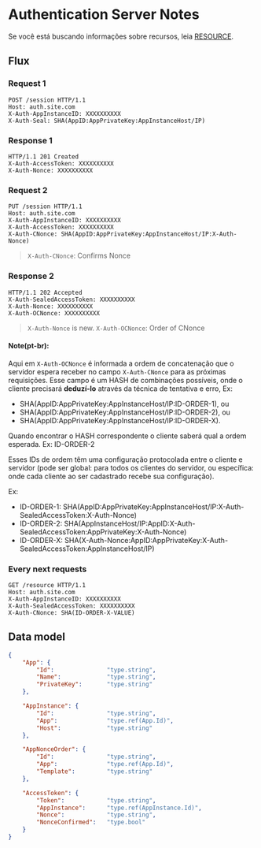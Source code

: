 # Authentication Server Notes

Se você está buscando informações sobre recursos, leia [RESOURCE](RESOURCE.md).

## Flux

### Request 1
```http
POST /session HTTP/1.1
Host: auth.site.com
X-Auth-AppInstanceID: XXXXXXXXXX
X-Auth-Seal: SHA(AppID:AppPrivateKey:AppInstanceHost/IP)

```

### Response 1
```http
HTTP/1.1 201 Created
X-Auth-AccessToken: XXXXXXXXXX
X-Auth-Nonce: XXXXXXXXXX

```

### Request 2
```http
PUT /session HTTP/1.1
Host: auth.site.com
X-Auth-AppInstanceID: XXXXXXXXXX
X-Auth-AccessToken: XXXXXXXXXX
X-Auth-CNonce: SHA(AppID:AppPrivateKey:AppInstanceHost/IP:X-Auth-Nonce)

```
> `X-Auth-CNonce`: Confirms Nonce

### Response 2
```http
HTTP/1.1 202 Accepted
X-Auth-SealedAccessToken: XXXXXXXXXX
X-Auth-Nonce: XXXXXXXXXX
X-Auth-OCNonce: XXXXXXXXXX

```
> `X-Auth-Nonce` is new. `X-Auth-OCNonce`: Order of CNonce

#### Note(pt-br):

Aqui em `X-Auth-OCNonce` é informada a ordem de concatenação que o servidor espera
receber no campo `X-Auth-CNonce` para as próximas requisições.
Esse campo é um HASH de combinações possíveis, onde o cliente precisará __deduzí-lo__ através da técnica de tentativa e erro,
Ex:
  * SHA(AppID:AppPrivateKey:AppInstanceHost/IP:ID-ORDER-1), ou
  * SHA(AppID:AppPrivateKey:AppInstanceHost/IP:ID-ORDER-2), ou
  * SHA(AppID:AppPrivateKey:AppInstanceHost/IP:ID-ORDER-X).

Quando encontrar o HASH correspondente o cliente saberá qual a ordem esperada. Ex: ID-ORDER-2

Esses IDs de ordem têm uma configuração protocolada entre o cliente e servidor (pode ser global: para todos os clientes do servidor, ou específica: onde cada cliente ao ser cadastrado recebe sua configuração).

Ex:
  * ID-ORDER-1: SHA(AppID:AppPrivateKey:AppInstanceHost/IP:X-Auth-SealedAccessToken:X-Auth-Nonce)
  * ID-ORDER-2: SHA(AppInstanceHost/IP:AppID:X-Auth-SealedAccessToken:AppPrivateKey:X-Auth-Nonce)
  * ID-ORDER-X: SHA(X-Auth-Nonce:AppID:AppPrivateKey:X-Auth-SealedAccessToken:AppInstanceHost/IP)

### Every next requests
```http
GET /resource HTTP/1.1
Host: auth.site.com
X-Auth-AppInstanceID: XXXXXXXXXX
X-Auth-SealedAccessToken: XXXXXXXXXX
X-Auth-CNonce: SHA(ID-ORDER-X-VALUE)

```

## Data model

```json
{
    "App": {
        "Id":               "type.string",
        "Name":             "type.string",
        "PrivateKey":       "type.string"
    },

    "AppInstance": {
        "Id":               "type.string",
        "App":              "type.ref(App.Id)",
        "Host":             "type.string"
    },

    "AppNonceOrder": {
        "Id":               "type.string",
        "App":              "type.ref(App.Id)",
        "Template":         "type.string"
    },

    "AccessToken": {
        "Token":            "type.string",
        "AppInstance":      "type.ref(AppInstance.Id)",
        "Nonce":            "type.string",
        "NonceConfirmed":   "type.bool"
    }
}
```
